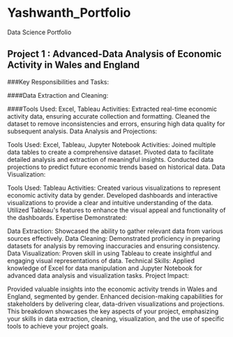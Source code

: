 # Yashwanth_Portfolio
Data Science Portfolio
## Project 1 : Advanced-Data Analysis of Economic Activity in Wales and England 
###Key Responsibilities and Tasks:

####Data Extraction and Cleaning:

####Tools Used: Excel, Tableau
Activities:
Extracted real-time economic activity data, ensuring accurate collection and formatting.
Cleaned the dataset to remove inconsistencies and errors, ensuring high data quality for subsequent analysis.
Data Analysis and Projections:

Tools Used: Excel, Tableau, Jupyter Notebook
Activities:
Joined multiple data tables to create a comprehensive dataset.
Pivoted data to facilitate detailed analysis and extraction of meaningful insights.
Conducted data projections to predict future economic trends based on historical data.
Data Visualization:

Tools Used: Tableau
Activities:
Created various visualizations to represent economic activity data by gender.
Developed dashboards and interactive visualizations to provide a clear and intuitive understanding of the data.
Utilized Tableau's features to enhance the visual appeal and functionality of the dashboards.
Expertise Demonstrated:

Data Extraction: Showcased the ability to gather relevant data from various sources effectively.
Data Cleaning: Demonstrated proficiency in preparing datasets for analysis by removing inaccuracies and ensuring consistency.
Data Visualization: Proven skill in using Tableau to create insightful and engaging visual representations of data.
Technical Skills: Applied knowledge of Excel for data manipulation and Jupyter Notebook for advanced data analysis and visualization tasks.
Project Impact:

Provided valuable insights into the economic activity trends in Wales and England, segmented by gender.
Enhanced decision-making capabilities for stakeholders by delivering clear, data-driven visualizations and projections.
This breakdown showcases the key aspects of your project, emphasizing your skills in data extraction, cleaning, visualization, and the use of specific tools to achieve your project goals.
